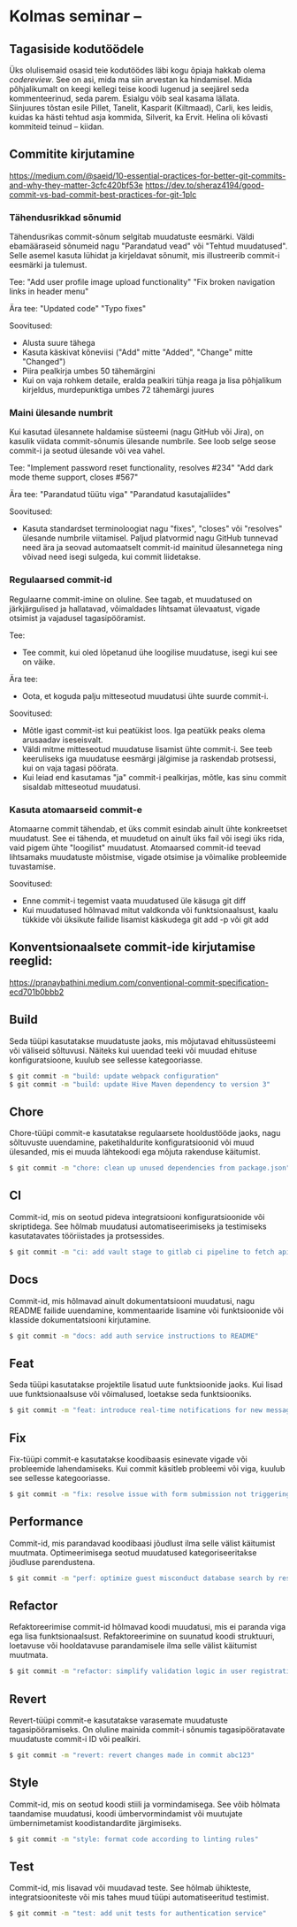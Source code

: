 # Kolmas seminar – 
## Tagasiside kodutöödele
Üks olulisemaid osasid teie kodutöödes läbi kogu õpiaja hakkab olema *codereview*. See on asi, mida ma siin arvestan ka hindamisel. Mida põhjalikumalt on keegi kellegi teise koodi lugenud ja seejärel seda kommenteerinud, seda parem. Esialgu võib seal kasama lällata.  
Siinjuures tõstan esile Pillet, Tanelit, Kasparit (Kiltmaad), Carli, kes leidis, kuidas ka hästi tehtud asja kommida, Silverit, ka Ervit. Helina oli kõvasti kommiteid teinud – kiidan.

## Commitite kirjutamine


https://medium.com/@saeid/10-essential-practices-for-better-git-commits-and-why-they-matter-3cfc420bf53e
https://dev.to/sheraz4194/good-commit-vs-bad-commit-best-practices-for-git-1plc

### Tähendusrikkad sõnumid
Tähendusrikas commit-sõnum selgitab muudatuste eesmärki. Väldi ebamääraseid sõnumeid nagu "Parandatud vead" või "Tehtud muudatused". Selle asemel kasuta lühidat ja kirjeldavat sõnumit, mis illustreerib commit-i eesmärki ja tulemust.

Tee:
"Add user profile image upload functionality"
"Fix broken navigation links in header menu"

Ära tee:
"Updated code"
"Typo fixes"

Soovitused:
- Alusta suure tähega
- Kasuta käskivat kõneviisi ("Add" mitte "Added", "Change" mitte "Changed") 
- Piira pealkirja umbes 50 tähemärgini
- Kui on vaja rohkem detaile, eralda pealkiri tühja reaga ja lisa põhjalikum kirjeldus, murdepunktiga umbes 72 tähemärgi juures

### Maini ülesande numbrit
Kui kasutad ülesannete haldamise süsteemi (nagu GitHub või Jira), on kasulik viidata commit-sõnumis ülesande numbrile. See loob selge seose commit-i ja seotud ülesande või vea vahel.

Tee:
"Implement password reset functionality, resolves #234" 
"Add dark mode theme support, closes #567"

Ära tee:
"Parandatud tüütu viga"
"Parandatud kasutajaliides"

Soovitused:
- Kasuta standardset terminoloogiat nagu "fixes", "closes" või "resolves" ülesande numbrile viitamisel. Paljud platvormid nagu GitHub tunnevad need ära ja seovad automaatselt commit-id mainitud ülesannetega ning võivad need isegi sulgeda, kui commit liidetakse.

### Regulaarsed commit-id
Regulaarne commit-imine on oluline. See tagab, et muudatused on järkjärgulised ja hallatavad, võimaldades lihtsamat ülevaatust, vigade otsimist ja vajadusel tagasipööramist.

Tee:
- Tee commit, kui oled lõpetanud ühe loogilise muudatuse, isegi kui see on väike.

Ära tee:
- Oota, et koguda palju mitteseotud muudatusi ühte suurde commit-i.

Soovitused:
- Mõtle igast commit-ist kui peatükist loos. Iga peatükk peaks olema arusaadav iseseisvalt.
- Väldi mitme mitteseotud muudatuse lisamist ühte commit-i. See teeb keeruliseks iga muudatuse eesmärgi jälgimise ja raskendab protsessi, kui on vaja tagasi pöörata.
- Kui leiad end kasutamas "ja" commit-i pealkirjas, mõtle, kas sinu commit sisaldab mitteseotud muudatusi.

### Kasuta atomaarseid commit-e
Atomaarne commit tähendab, et üks commit esindab ainult ühte konkreetset muudatust. See ei tähenda, et muudetud on ainult üks fail või isegi üks rida, vaid pigem ühte "loogilist" muudatust. Atomaarsed commit-id teevad lihtsamaks muudatuste mõistmise, vigade otsimise ja võimalike probleemide tuvastamise.

Soovitused:
- Enne commit-i tegemist vaata muudatused üle käsuga git diff
- Kui muudatused hõlmavad mitut valdkonda või funktsionaalsust, kaalu tükkide või üksikute failide lisamist käskudega git add -p või git add <failinimi>

## Konventsionaalsete commit-ide kirjutamise reeglid:
https://pranaybathini.medium.com/conventional-commit-specification-ecd701b0bbb2

## Build
Seda tüüpi kasutatakse muudatuste jaoks, mis mõjutavad ehitussüsteemi või väliseid sõltuvusi. Näiteks kui uuendad teeki või muudad ehituse konfiguratsioone, kuulub see sellesse kategooriasse.

```Bash
$ git commit -m "build: update webpack configuration"
$ git commit -m "build: update Hive Maven dependency to version 3"
```

## Chore
Chore-tüüpi commit-e kasutatakse regulaarsete hooldustööde jaoks, nagu sõltuvuste uuendamine, paketihaldurite konfiguratsioonid või muud ülesanded, mis ei muuda lähtekoodi ega mõjuta rakenduse käitumist.

```Bash 
$ git commit -m "chore: clean up unused dependencies from package.json"
```

## CI
Commit-id, mis on seotud pideva integratsiooni konfiguratsioonide või skriptidega. See hõlmab muudatusi automatiseerimiseks ja testimiseks kasutatavates tööriistades ja protsessides.

```Bash
$ git commit -m "ci: add vault stage to gitlab ci pipeline to fetch api secrets"
```

## Docs
Commit-id, mis hõlmavad ainult dokumentatsiooni muudatusi, nagu README failide uuendamine, kommentaaride lisamine või funktsioonide või klasside dokumentatsiooni kirjutamine.

```Bash
$ git commit -m "docs: add auth service instructions to README"
```

## Feat
Seda tüüpi kasutatakse projektile lisatud uute funktsioonide jaoks. Kui lisad uue funktsionaalsuse või võimalused, loetakse seda funktsiooniks.

```Bash
$ git commit -m "feat: introduce real-time notifications for new messages"
```

## Fix
Fix-tüüpi commit-e kasutatakse koodibaasis esinevate vigade või probleemide lahendamiseks. Kui commit käsitleb probleemi või viga, kuulub see sellesse kategooriasse.

```Bash
$ git commit -m "fix: resolve issue with form submission not triggering validation"
```

## Performance
Commit-id, mis parandavad koodibaasi jõudlust ilma selle välist käitumist muutmata. Optimeerimisega seotud muudatused kategoriseeritakse jõudluse parendustena.

```Bash
$ git commit -m "perf: optimize guest misconduct database search by reservation for faster retrieval"
```

## Refactor
Refaktoreerimise commit-id hõlmavad koodi muudatusi, mis ei paranda viga ega lisa funktsionaalsust. Refaktoreerimine on suunatud koodi struktuuri, loetavuse või hooldatavuse parandamisele ilma selle välist käitumist muutmata.

```Bash
$ git commit -m "refactor: simplify validation logic in user registration"
```

## Revert
Revert-tüüpi commit-e kasutatakse varasemate muudatuste tagasipööramiseks. On oluline mainida commit-i sõnumis tagasipööratavate muudatuste commit-i ID või pealkiri.

```Bash
$ git commit -m "revert: revert changes made in commit abc123"
```

## Style
Commit-id, mis on seotud koodi stiili ja vormindamisega. See võib hõlmata taandamise muudatusi, koodi ümbervormindamist või muutujate ümbernimetamist koodistandardite järgimiseks.

```Bash
$ git commit -m "style: format code according to linting rules"
```

## Test
Commit-id, mis lisavad või muudavad teste. See hõlmab ühikteste, integratsiooniteste või mis tahes muud tüüpi automatiseeritud testimist.

```Bash
$ git commit -m "test: add unit tests for authentication service"
```



